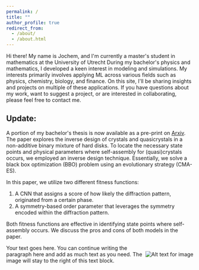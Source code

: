 ```yaml
---
permalink: /
title: ""
author_profile: true
redirect_from: 
  - /about/
  - /about.html
---
```

Hi there! My name is Jochem, and I'm currently a master's student in mathematics at the University of Utrecht
During my bachelor's physics and mathematics, I developed a keen interest in modeling and simulations.
My interests primarily involves applying ML across various fields such as physics, chemistry, biology, and finance. 
On this site, I'll be sharing insights and projects on multiple of these applications.
If you have questions about my work, want to suggest a project, or are interested in collaborating, please feel free to contact me.




## Update:
A portion of my bachelor's thesis is now available as a pre-print on [Arxiv](https://arxiv.org/abs/2403.15277).
The paper explores the inverse design of crystals and quasicrystals in a non-additive binary mixture of hard disks. 
To locate the necessary state points and physical parameters where self-assembly for (quasi)crystals occurs, we employed an inverse design technique. 
Essentially, we solve a black box optimization (BBO) problem using an evolutionary strategy (CMA-ES).

In this paper, we utilize two different fitness functions:

  1. A CNN that assigns a score of how likely the diffraction pattern, originated from a certain phase.
  2. A symmetry-based order parameter that leverages the symmetry encoded within the diffraction pattern.

  Both fitness functions are effective in identifying state points where self-assembly occurs. We discuss the pros and cons of both models in the paper.




<div style="display: flex; align-items: center;">
  <div style="flex: 1;">
    Your text goes here. You can continue writing the paragraph here and add as much text as you need. The image will stay to the right of this text block.
  </div>
  <div>
    <img src="JochemLange.github.io\images\InverseDesignSymmetrybasedmethodResult-1.png" alt="Alt text for image" style="max-width:100%;">
  </div>
</div>



